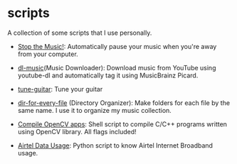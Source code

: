# scripts
A collection of some scripts that I use personally.

- [Stop the Music!](https://github.com/abhinavjain241/stop-the-music): Automatically pause your music when you're away from your computer.

- [dl-music](https://gist.github.com/abhinavjain241/be5fc1c83ae4bb6a446e)(Music Downloader): Download music from YouTube using youtube-dl and automatically tag it using MusicBrainz Picard.

- [tune-guitar](https://gist.github.com/abhinavjain241/da4c9f7c435b87fe16ea): Tune your guitar

- [dir-for-every-file](https://gist.github.com/abhinavjain241/9243210d0a0c2f4f1769) (Directory Organizer): Make folders for each file by the same name. I use it to organize my music collection.

- [Compile OpenCV apps](https://gist.github.com/abhinavjain241/60e5a62272f585a21392): Shell script to compile C/C++ programs written using OpenCV library. All flags included!

- [Airtel Data Usage](https://github.com/abhinavjain241/internet-usage-cli): Python script to know Airtel Internet Broadband usage. 
